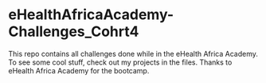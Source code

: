 # eHealthAfricaAcademy-Challenges_Cohrt4
This repo contains all challenges done while in the eHealth Africa Academy.
To see some cool stuff, check out my projects in the files.
Thanks to eHealth Africa Academy for the bootcamp.
